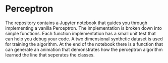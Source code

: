 # Perceptron
The repository contains a Jupyter notebook that guides you through implementing a vanilla Perceptron. The implementation is broken down into simple functions. Each function implementation has a small unit test that can help you debug your code. A two dimensional synthetic dataset is used for training the algorithm. At the end of the notebook there is a function that can generate an animation that demonstrates how the perceptron algorithm learned the line that seperates the classes.

